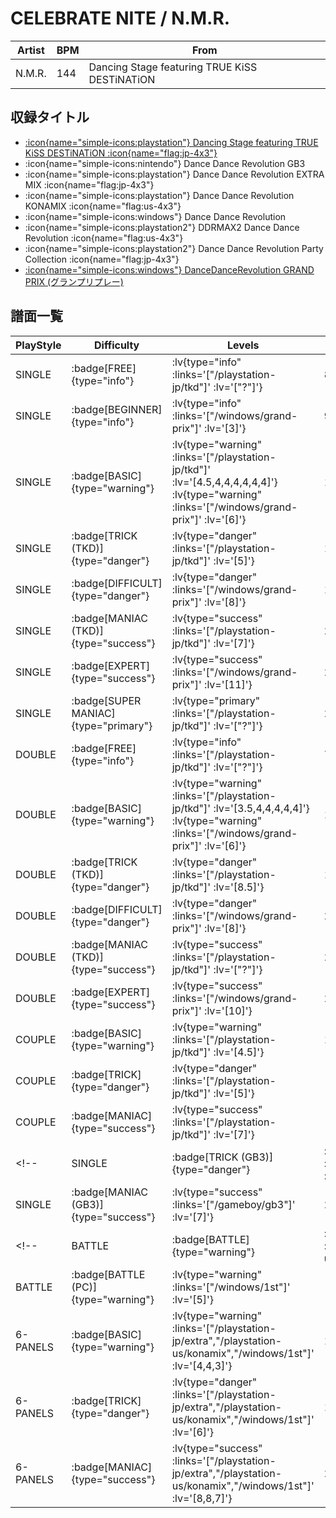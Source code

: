 # CELEBRATE NITE / N.M.R.

|Artist|BPM|From|
|------|---|----|
|N.M.R.|144|Dancing Stage featuring TRUE KiSS DESTiNATiON|

## 収録タイトル

- [ :icon{name="simple-icons:playstation"} Dancing Stage featuring TRUE KiSS DESTiNATiON :icon{name="flag:jp-4x3"} ](/playstation-jp/tkd)
- :icon{name="simple-icons:nintendo"} Dance Dance Revolution GB3
- :icon{name="simple-icons:playstation"} Dance Dance Revolution EXTRA MIX :icon{name="flag:jp-4x3"}
- :icon{name="simple-icons:playstation"} Dance Dance Revolution KONAMIX :icon{name="flag:us-4x3"}
- :icon{name="simple-icons:windows"} Dance Dance Revolution
- :icon{name="simple-icons:playstation2"} DDRMAX2 Dance Dance Revolution :icon{name="flag:us-4x3"}
- :icon{name="simple-icons:playstation2"} Dance Dance Revolution Party Collection :icon{name="flag:jp-4x3"}
- [:icon{name="simple-icons:windows"} DanceDanceRevolution GRAND PRIX (グランプリプレー)](/windows/grand-prix)

## 譜面一覧

|PlayStyle|Difficulty|Levels|Notes|Movie|
|---------|----------|------|-----|-----|
|SINGLE| :badge[FREE]{type="info"} | :lv{type="info" :links='["/playstation-jp/tkd"]' :lv='["?"]'} |81/0||
|SINGLE| :badge[BEGINNER]{type="info"} | :lv{type="info" :links='["/windows/grand-prix"]' :lv='[3]'} |92/0||
|SINGLE| :badge[BASIC]{type="warning"} | :lv{type="warning" :links='["/playstation-jp/tkd"]' :lv='[4.5,4,4,4,4,4,4]'}  :lv{type="warning" :links='["/windows/grand-prix"]' :lv='[6]'} |171/0||
|SINGLE| :badge[TRICK (TKD)]{type="danger"} | :lv{type="danger" :links='["/playstation-jp/tkd"]' :lv='[5]'} |198/0||
|SINGLE| :badge[DIFFICULT]{type="danger"} | :lv{type="danger" :links='["/windows/grand-prix"]' :lv='[8]'} |198/0||
|SINGLE| :badge[MANIAC (TKD)]{type="success"} | :lv{type="success" :links='["/playstation-jp/tkd"]' :lv='[7]'} |233/0||
|SINGLE| :badge[EXPERT]{type="success"} | :lv{type="success" :links='["/windows/grand-prix"]' :lv='[11]'} |277/0||
|SINGLE| :badge[SUPER MANIAC]{type="primary"} | :lv{type="primary" :links='["/playstation-jp/tkd"]' :lv='["?"]'} |278/0||
|DOUBLE| :badge[FREE]{type="info"} | :lv{type="info" :links='["/playstation-jp/tkd"]' :lv='["?"]'} |76/0||
|DOUBLE| :badge[BASIC]{type="warning"} | :lv{type="warning" :links='["/playstation-jp/tkd"]' :lv='[3.5,4,4,4,4,4]'}  :lv{type="warning" :links='["/windows/grand-prix"]' :lv='[6]'} |178/0||
|DOUBLE| :badge[TRICK (TKD)]{type="danger"} | :lv{type="danger" :links='["/playstation-jp/tkd"]' :lv='[8.5]'} |189/0||
|DOUBLE| :badge[DIFFICULT]{type="danger"} | :lv{type="danger" :links='["/windows/grand-prix"]' :lv='[8]'} |208/0||
|DOUBLE| :badge[MANIAC (TKD)]{type="success"} | :lv{type="success" :links='["/playstation-jp/tkd"]' :lv='["?"]'} |233/0||
|DOUBLE| :badge[EXPERT]{type="success"} | :lv{type="success" :links='["/windows/grand-prix"]' :lv='[10]'} |238/0||
|COUPLE| :badge[BASIC]{type="warning"} | :lv{type="warning" :links='["/playstation-jp/tkd"]' :lv='[4.5]'} |171/0||
|COUPLE| :badge[TRICK]{type="danger"} | :lv{type="danger" :links='["/playstation-jp/tkd"]' :lv='[5]'} |||
|COUPLE| :badge[MANIAC]{type="success"} | :lv{type="success" :links='["/playstation-jp/tkd"]' :lv='[7]'} |||
<!-- |SINGLE| :badge[TRICK (GB3)]{type="danger"} | :lv{type="danger" :links='["/gameboy/gb3"]' :lv='[6]'} |156/0||
|SINGLE| :badge[MANIAC (GB3)]{type="success"} | :lv{type="success" :links='["/gameboy/gb3"]' :lv='[7]'} |242/0|| -->
<!-- |BATTLE| :badge[BATTLE]{type="warning"} | :lv{type="warning" :links='["/playstation-us/konamix"]' :lv='[5]'} |||
|BATTLE| :badge[BATTLE (PC)]{type="warning"} | :lv{type="warning" :links='["/windows/1st"]' :lv='[5]'} |||
|6-PANELS| :badge[BASIC]{type="warning"} | :lv{type="warning" :links='["/playstation-jp/extra","/playstation-us/konamix","/windows/1st"]' :lv='[4,4,3]'} |172/0||
|6-PANELS| :badge[TRICK]{type="danger"} | :lv{type="danger" :links='["/playstation-jp/extra","/playstation-us/konamix","/windows/1st"]' :lv='[6]'} |196/0||
|6-PANELS| :badge[MANIAC]{type="success"} | :lv{type="success" :links='["/playstation-jp/extra","/playstation-us/konamix","/windows/1st"]' :lv='[8,8,7]'} |278/0|| -->
